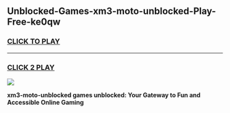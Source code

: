
## Unblocked-Games-xm3-moto-unblocked-Play-Free-ke0qw
<h3>
<a href="https://premium76.site?title=xm3-moto-unblocked&ref=18A1">CLICK TO PLAY</a></h3>
<hr>

<h3>
<a href="https://premium76.site?title=xm3-moto-unblocked&ref=18A1">CLICK 2 PLAY</a>
  
</h3>

<a href="https://premium76.site?title=xm3-moto-unblocked&ref=18A1"><img src="https://clearcache.store/games.png"></a>


**xm3-moto-unblocked games unblocked: Your Gateway to Fun and Accessible Online Gaming**
